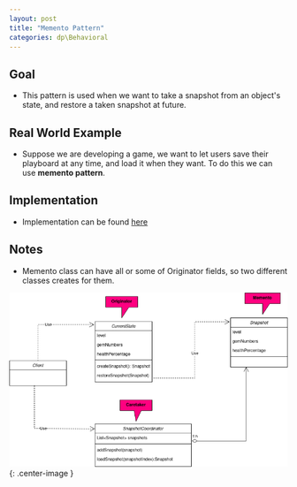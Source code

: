 ```yaml
---
layout: post
title: "Memento Pattern"
categories: dp\Behavioral
---
```


## Goal
 - This pattern is used when we want to take a snapshot from an object's state, and restore a taken snapshot at future.
 
## Real World Example
 - Suppose we are developing a game, we want to let users save their playboard at any time, and load it  when they want. To do this we can use **memento pattern**.

## Implementation
 - Implementation can be found [here](https://github.com/amohtashami/DesignPatterns/tree/master/src/main/java/io/github/aliehmohtashami/behavioral/memento)


## Notes
 - Memento class can have all or some of Originator fields, so two different classes creates for them.

 ![memento_img](/assets/dp/memento.png){: .center-image }
